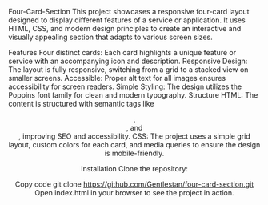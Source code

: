 Four-Card-Section
This project showcases a responsive four-card layout designed to display different features of a service or application. It uses HTML, CSS, and modern design principles to create an interactive and visually appealing section that adapts to various screen sizes.

Features
Four distinct cards: Each card highlights a unique feature or service with an accompanying icon and description.
Responsive Design: The layout is fully responsive, switching from a grid to a stacked view on smaller screens.
Accessible: Proper alt text for all images ensures accessibility for screen readers.
Simple Styling: The design utilizes the Poppins font family for clean and modern typography.
Structure
HTML: The content is structured with semantic tags like <header>, <section>, and <main>, improving SEO and accessibility.
CSS: The project uses a simple grid layout, custom colors for each card, and media queries to ensure the design is mobile-friendly.

Installation
Clone the repository:

Copy code
git clone https://github.com/Gentlestan/four-card-section.git
Open index.html in your browser to see the project in action.

